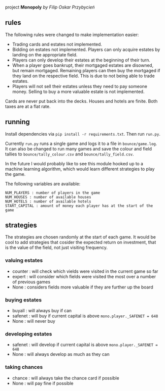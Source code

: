 project **Monopoly**
*by Filip Oskar Przybycień*

## rules
The following rules were changed to make implementation easier:

+ Trading cards and estates not implemented.
+ Bidding on estates not implemented. Players can only acquire estates by landing on the appropriate field.
+ Players can only develop their estates at the beginning of their turn.
+ When a player goes bankrupt, their mortgaged estates are disowned, but remain mortgaged. Remaining players can then buy the mortgaged if they land on the respective field. This is due to not being able to trade estates.
+ Players will not sell their estates unless they need to pay someone money. Selling to buy a more valuable estate is not implemented.

Cards are never put back into the decks.
Houses and hotels are finite.
Both taxes are at a flat rate.

## running
Install dependencies via `pip install -r requirements.txt`.
Then run `run.py`.

Currently `run.py` runs a single game and logs it to a file in `bounce/game.log`.
It can also be changed to run many games and save the colour and field tallies to `bounce/tally_colour.csv` and `bounce/tally_field.csv`.

In the future I would probably like to see this module hooked up to a machine learning algorithm, which would learn different strategies to play the game.

The following variables are available:

```
NUM_PLAYERS : number of players in the game
NUM_HOUSES : number of available houses
NUM_HOTELS : number of available hotels
START_CAPITAL : amount of money each player has at the start of the game
```

## strategies
The strategies are chosen randomly at the start of each game.
It would be cool to add strategies that cosider the expected return on investment, that is the value of the field, not just visiting frequency.

### valuing estates

+ counter : will check which vields were visited in the current game so far
+ expert : will consider which fields were visited the most over a number of previous games
+ None : considers fields more valuable if they are further up the board

### buying estates

+ buyall : will always buy if can
+ safenet : will buy if current capital is above `mono.player._SAFENET = 648`
+ None : will never buy

### developing estates

+ safenet : will develop if current capital is above `mono.player._SAFENET = 648`
+ None : will always develop as much as they can

### taking chances

+ chance : will always take the chance card if possible
+ None : will pay fine if possible
